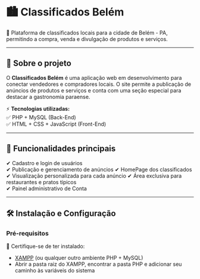 # 🏙️ Classificados Belém

🚀 Plataforma de classificados locais para a cidade de Belém - PA, permitindo a compra, venda e divulgação de produtos e serviços.  

---

## 📌 **Sobre o projeto**

O **Classificados Belém** é uma aplicação web em desenvolvimento para conectar vendedores e compradores locais. O site permite a publicação de anúncios de produtos e serviços e conta com uma seção especial para destacar a gastronomia paraense.  

⚡ **Tecnologias utilizadas:**  
✅ PHP + MySQL (Back-End)  
✅ HTML + CSS + JavaScript (Front-End)    

---

## 🎯 **Funcionalidades principais**
✔ Cadastro e login de usuários  
✔ Publicação e gerenciamento de anúncios
✔ HomePage dos classificados
✔ Visualização personalizada para cada anúncio
✔ Área exclusiva para restaurantes e pratos típicos  
✔ Painel administrativo de Conta  

---

## 🛠️ **Instalação e Configuração**

### **Pré-requisitos**
📌 Certifique-se de ter instalado:  
- [XAMPP](https://www.apachefriends.org/) (ou qualquer outro ambiente PHP + MySQL)
- Abrir a pasta raiz do XAMPP, encontrar a pasta PHP e adicionar seu caminho às variáveis do sistema

